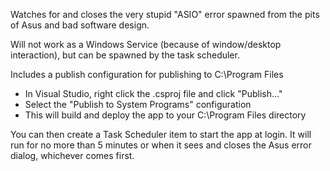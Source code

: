 Watches for and closes the very stupid "ASIO" error spawned from the pits of Asus and bad software design.

Will not work as a Windows Service (because of window/desktop interaction), but can be spawned by the task scheduler.

Includes a publish configuration for publishing to C:\Program Files
* In Visual Studio, right click the .csproj file and click "Publish..."
* Select the "Publish to System Programs" configuration
* This will build and deploy the app to your C:\Program Files directory
	
You can then create a Task Scheduler item to start the app at login. It will run for no more than 5 minutes or when it sees and closes the Asus error dialog, whichever comes first.
